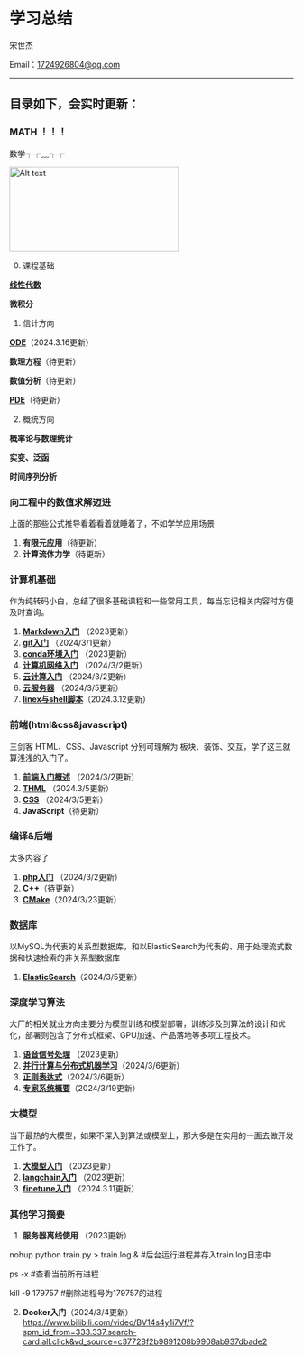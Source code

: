 # 学习总结

宋世杰 

Email：1724926804@qq.com

---

## **目录如下，会实时更新：**

### MATH ！！！

数学┭┮﹏┭┮

<img src="../Learning-summary/MATH/notes/way.png" alt="Alt text" style="width: 300px; height: 150px;">

0. 课程基础

**[线性代数](./MATH/notes/线性代数.jpg)**

**微积分**

1. 信计方向

**[ODE](./MATH/ODE.md)**（2024.3.16更新）

**数理方程**（待更新）

**数值分析**（待更新）

**[PDE](./MATH/PDE.md)**（待更新）

2. 概统方向

**概率论与数理统计**

**实变、泛函**

**时间序列分析**

### 向工程中的数值求解迈进
上面的那些公式推导看着看着就睡着了，不如学学应用场景

1. **有限元应用**（待更新）
2. **计算流体力学**（待更新）

### 计算机基础
作为纯转码小白，总结了很多基础课程和一些常用工具，每当忘记相关内容时方便及时查询。
1. **[Markdown入门](./计算机基础/markdown入门.md)** （2023更新）
2. **[git入门](./计算机基础/git入门.md)** （2024/3/1更新）
3. **[conda环境入门](./计算机基础/conda环境入门.md)** （2023更新）
4. **[计算机网络入门](./计算机基础/计算机网络.md)** （2024/3/2更新）
5. **[云计算入门](./计算机基础/云计算入门.md)** （2024/3/2更新）
6. **[云服务器](./计算机基础/云服务器.md)** （2024/3/5更新）
7. **[linex与shell脚本](./计算机基础/linux与shell脚本.md)**（2024.3.12更新）

### 前端(html&css&javascript)
三剑客 HTML、CSS、Javascript 分别可理解为 板块、装饰、交互，学了这三就算浅浅的入门了。
1. **[前端入门概述](./Web前端技术/前端笔记.md)** （2024/3/2更新）
2. **[THML](./Web前端技术/test.html)** （2024.3/5更新）
3. **[CSS](./Web前端技术/css.html)** （2024/3/5更新）
4. **JavaScript**（待更新）

### 编译&后端
太多内容了
1. **[php入门](./后端开发&编译语言/php.md)** （2024/3/2更新）
2. **C++**（待更新）
3. **[CMake](./后端开发&编译语言/cmake.md)**（2024/3/23更新）
### 数据库
以MySQL为代表的关系型数据库，和以ElasticSearch为代表的、用于处理流式数据和快速检索的非关系型数据库
1. **[ElasticSearch](./数据库/ElasticSearch.md)**（2024/3/5更新）


### 深度学习算法
大厂的相关就业方向主要分为模型训练和模型部署，训练涉及到算法的设计和优化，部署则包含了分布式框架、GPU加速、产品落地等多项工程技术。
1. **[语音信号处理](./深度学习算法/语音信号处理之被掐死学习笔记.pdf)** （2023更新）
2. **[并行计算与分布式机器学习](./深度学习算法/并行计算与分布式机器学习.md)**（2024/3/6更新）
3. **[正则表达式](./深度学习算法/正则表达式.txt)**（2024/3/6更新）
4. **[专家系统概要](./深度学习算法/专家系统.md)**（2024/3/19更新）


### 大模型
当下最热的大模型，如果不深入到算法或模型上，那大多是在实用的一面去做开发工作了。
1. **[大模型入门](./大语言模型/big-model.ipynb)** （2023更新）
2. **[langchain入门](./大语言模型/langchain.ipynb)** （2023更新）
3. **[finetune入门](./大语言模型/finetune.md)** （2024.3.11更新）

### 其他学习摘要

1. **服务器离线使用** （2023更新）

nohup python train.py > train.log &  #后台运行进程并存入train.log日志中

ps -x #查看当前所有进程

kill -9 179757 #删除进程号为179757的进程

2. **Docker入门**（2024/3/4更新）
https://www.bilibili.com/video/BV14s4y1i7Vf/?spm_id_from=333.337.search-card.all.click&vd_source=c37728f2b9891208b9908ab937dbade2
